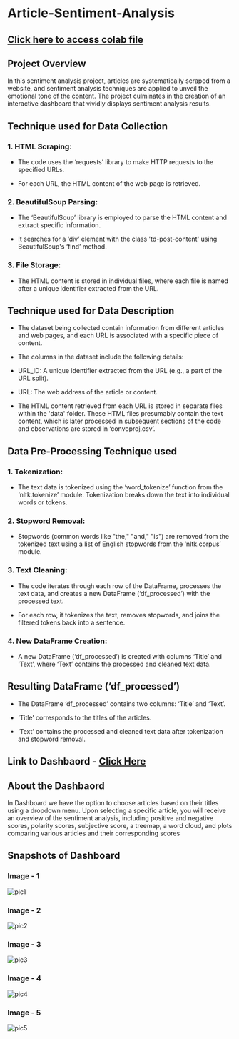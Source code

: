 # Article-Sentiment-Analysis


## <a href = "https://github.com/prabhmeharbedi/Article-Sentiment-Analysis/blob/main/Article_Sentiment_Analysis.ipynb"> Click here to access colab file </a>


## Project Overview

In this sentiment analysis project, articles are systematically scraped from 
a website, and sentiment analysis techniques are applied to unveil the 
emotional tone of the content. The project culminates in the creation of 
an interactive dashboard that vividly displays sentiment analysis results.



## Technique used for Data Collection

### 1. HTML Scraping:

- The code uses the ‘requests’ library to make HTTP requests to the specified
URLs.

- For each URL, the HTML content of the web page is retrieved.


### 2. BeautifulSoup Parsing:

- The ‘BeautifulSoup’ library is employed to parse the HTML content and
extract specific information.

- It searches for a ‘div’ element with the class 'td-post-content' using
BeautifulSoup's ‘find’ method.


### 3. File Storage:

- The HTML content is stored in individual files, where each file is named
after a unique identifier extracted from the URL.



## Technique used for Data Description

- The dataset being collected contain information from different articles and
web pages, and each URL is associated with a specific piece of content.

- The columns in the dataset include the following details:

- URL_ID: A unique identifier extracted from the URL (e.g., a part of the
URL split).

- URL: The web address of the article or content.

- The HTML content retrieved from each URL is stored in separate files within
the 'data' folder. These HTML files presumably contain the text content, which
is later processed in subsequent sections of the code and observations are stored
in ‘convoproj.csv’.



## Data Pre-Processing Technique used

### 1. Tokenization:

- The text data is tokenized using the ‘word_tokenize’ function from the
‘nltk.tokenize’ module. Tokenization breaks down the text into individual
words or tokens.


### 2. Stopword Removal:

- Stopwords (common words like "the," "and," "is") are removed from the
tokenized text using a list of English stopwords from the ‘nltk.corpus’ module.


### 3. Text Cleaning:

- The code iterates through each row of the DataFrame, processes the text
data, and creates a new DataFrame (‘df_processed’) with the processed text.

- For each row, it tokenizes the text, removes stopwords, and joins the filtered
tokens back into a sentence.


### 4. New DataFrame Creation:

- A new DataFrame (‘df_processed’) is created with columns ‘Title’ and
‘Text’, where ‘Text’ contains the processed and cleaned text data.


## Resulting DataFrame (‘df_processed’)

- The DataFrame ‘df_processed’ contains two columns: ‘Title’ and ‘Text’.

- ‘Title’ corresponds to the titles of the articles.

- ‘Text’ contains the processed and cleaned text data after tokenization and stopword removal.


## Link to Dashbaord - <a href = "https://public.tableau.com/views/SentimentAnalysisofArticles/Dashboard1?:language=en-GB&publish=yes&:sid=&:display_count=n&:origin=viz_share_link">Click Here</a>


## About the Dashbaord
In Dashboard we have the option to choose articles based on their
titles using a dropdown menu. Upon selecting a specific article, you
will receive an overview of the sentiment analysis, including positive
and negative scores, polarity scores, subjective score, a treemap, a
word cloud, and plots comparing various articles and their
corresponding scores

## Snapshots of Dashboard

### Image - 1
![pic1](https://github.com/prabhmeharbedi/Article-Sentiment-Analysis/assets/91597702/17c88df7-8be5-48b3-b486-70638a600110)

### Image - 2
![pic2](https://github.com/prabhmeharbedi/Article-Sentiment-Analysis/assets/91597702/33f6f8fc-0f29-49b3-b9e8-bb42b4fb3a2c)

### Image - 3
![pic3](https://github.com/prabhmeharbedi/Article-Sentiment-Analysis/assets/91597702/ec3b3932-574d-4def-93c0-c08aacb051ec)

### Image - 4
![pic4](https://github.com/prabhmeharbedi/Article-Sentiment-Analysis/assets/91597702/74744474-6707-43d4-a2ce-c13d1fc7d353)

### Image - 5
![pic5](https://github.com/prabhmeharbedi/Article-Sentiment-Analysis/assets/91597702/c27ed804-548d-4bf9-8e2f-1c4ab2214916)
